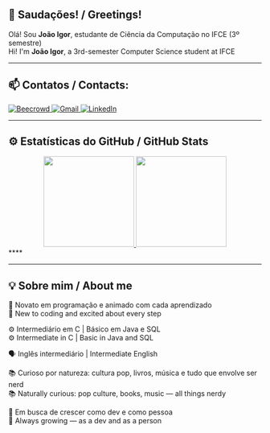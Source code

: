 ## 👋 Saudações! / Greetings!

Olá! Sou **João Igor**, estudante de Ciência da Computação no IFCE (3º semestre)  
Hi! I'm **João Igor**, a 3rd-semester Computer Science student at IFCE  

---

## 📫 Contatos / Contacts:

<div>
  <a href="https://judge.beecrowd.com/pt/profile/961916" target="_blank">
    <img loading="lazy" src="https://img.shields.io/badge/Beecrowd-121011?style=for-the-badge&logo=data:image/svg+xml;base64,PHN2ZyB4bWxucz0iaHR0cDovL3d3dy53My5vcmcvMjAwMC9zdmciIHdpZHRoPSIzMCIgaGVpZ2h0PSIzMCI+PHJlY3Qgd2lkdGg9IjMwIiBoZWlnaHQ9IjMwIiBmaWxsPSIjRkZGIiByeD0iNSIvPjwvc3ZnPg==" alt="Beecrowd" />
  </a>

  <a href="joaoigorsf990@gmail.com" target="_blank">
    <img loading="lazy" src="https://img.shields.io/badge/Gmail-D14836?style=for-the-badge&logo=gmail&logoColor=white" alt="Gmail">
  </a>

  <a href="https://www.linkedin.com/in/jo%C3%A3o-igor-de-sousa-ferro-824324368" target="_blank">
    <img loading="lazy" src="https://img.shields.io/badge/-LinkedIn-%230077B5?style=for-the-badge&logo=linkedin&logoColor=white" alt="LinkedIn">
  </a>
</div>

---

## ⚙️ Estatísticas do GitHub / GitHub Stats

<div align="center">

  <a href="https://github.com/JIgorsfDev">
    <img height="180em" src="https://github-readme-stats.vercel.app/api?username=JIgorsfDev&show_icons=true&theme=tokyonight&count_private=true&hide_title=true" />
    <img height="180em" src="https://github-readme-stats.vercel.app/api/top-langs/?username=JIgorsfDev&layout=compact&theme=tokyonight" />
  </a>

</div>****

---

## 💡 Sobre mim / About me

🧠 Novato em programação e animado com cada aprendizado  
🧠 New to coding and excited about every step  

⚙️ Intermediário em C | Básico em Java e SQL  
⚙️ Intermediate in C | Basic in Java and SQL  

🗣️ Inglês intermediário | Intermediate English  

📚 Curioso por natureza: cultura pop, livros, música e tudo que envolve ser nerd  
📚 Naturally curious: pop culture, books, music — all things nerdy  

🌱 Em busca de crescer como dev e como pessoa  
🌱 Always growing — as a dev and as a person  

